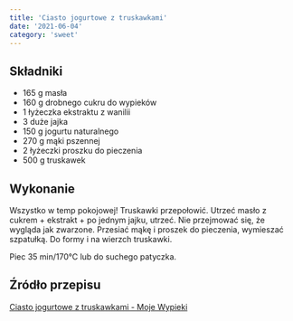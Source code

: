 ```yaml
---
title: 'Ciasto jogurtowe z truskawkami'
date: '2021-06-04'
category: 'sweet'
---
```


## Składniki

- 165 g masła
- 160 g drobnego cukru do wypieków
- 1 łyżeczka ekstraktu z wanilii
- 3 duże jajka
- 150 g jogurtu naturalnego
- 270 g mąki pszennej
- 2 łyżeczki proszku do pieczenia
- 500 g truskawek

## Wykonanie

Wszystko w temp pokojowej! Truskawki przepołowić. Utrzeć masło z cukrem + ekstrakt + po jednym jajku, utrzeć. Nie przejmować się, że wygląda jak zwarzone. Przesiać mąkę i proszek do pieczenia, wymieszać szpatułką. Do formy i na wierzch truskawki.

Piec 35 min/170°C lub do suchego patyczka.

## Źródło przepisu

[Ciasto jogurtowe z truskawkami - Moje Wypieki](https://www.mojewypieki.com/przepis/ciasto-jogurtowe-z-truskawkami)
